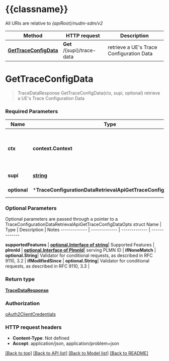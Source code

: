 # {{classname}}

All URIs are relative to *{apiRoot}/nudm-sdm/v2*

Method | HTTP request | Description
------------- | ------------- | -------------
[**GetTraceConfigData**](TraceConfigurationDataRetrievalApi.md#GetTraceConfigData) | **Get** /{supi}/trace-data | retrieve a UE&#x27;s Trace Configuration Data

# **GetTraceConfigData**
> TraceDataResponse GetTraceConfigData(ctx, supi, optional)
retrieve a UE's Trace Configuration Data

### Required Parameters

Name | Type | Description  | Notes
------------- | ------------- | ------------- | -------------
 **ctx** | **context.Context** | context for authentication, logging, cancellation, deadlines, tracing, etc.
  **supi** | [**string**](.md)| Identifier of the UE | 
 **optional** | ***TraceConfigurationDataRetrievalApiGetTraceConfigDataOpts** | optional parameters | nil if no parameters

### Optional Parameters
Optional parameters are passed through a pointer to a TraceConfigurationDataRetrievalApiGetTraceConfigDataOpts struct
Name | Type | Description  | Notes
------------- | ------------- | ------------- | -------------

 **supportedFeatures** | [**optional.Interface of string**](.md)| Supported Features | 
 **plmnId** | [**optional.Interface of PlmnId**](.md)| serving PLMN ID | 
 **ifNoneMatch** | **optional.String**| Validator for conditional requests, as described in RFC 9110, 3.2 | 
 **ifModifiedSince** | **optional.String**| Validator for conditional requests, as described in RFC 9110, 3.3 | 

### Return type

[**TraceDataResponse**](TraceDataResponse.md)

### Authorization

[oAuth2ClientCredentials](../README.md#oAuth2ClientCredentials)

### HTTP request headers

 - **Content-Type**: Not defined
 - **Accept**: application/json, application/problem+json

[[Back to top]](#) [[Back to API list]](../README.md#documentation-for-api-endpoints) [[Back to Model list]](../README.md#documentation-for-models) [[Back to README]](../README.md)

